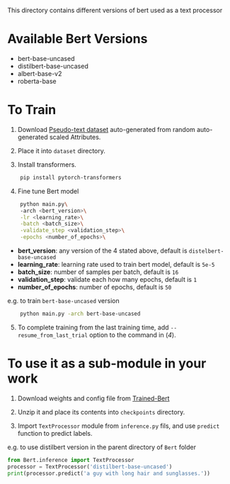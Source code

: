 This directory contains different versions of bert used as a text processor



# Available Bert Versions
- bert-base-uncased
- distilbert-base-uncased
- albert-base-v2
- roberta-base



# To Train 

1. Download [Pseudo-text dataset](https://drive.google.com/file/d/1pX25WdsHw0IqjWqWMp1nWL0KHFlT77gc/view?usp=sharing) auto-generated from random auto-generated scaled Attributes.

2. Place it into `dataset` directory.

3. Install transformers.
```bash
    pip install pytorch-transformers
```

4. Fine tune Bert model
```bash
    python main.py\ 
    -arch <bert_version>\
    -lr <learning_rate>\
    -batch <batch_size>\
    -validate_step <validation_step>\
    -epochs <number_of_epochs>\
```
- **bert_version**: any version of the 4 stated above, default is `distelbert-base-uncased`
- **learning_rate**: learning rate used to train bert model, default is `5e-5`
- **batch_size**: number of samples per batch, default is `16`
- **validation_step**: validate each how many epochs, default is `1`
- **number_of_epochs**: number of epochs, default is `50`

e.g. to train `bert-base-uncased` version
```bash
    python main.py -arch bert-base-uncased
```

5. To complete training from the last training time, add `--resume_from_last_trial` option to the command in (*4*).



# To use it as a sub-module in your work
1. Download weights and config file from [Trained-Bert](https://mega.nz/file/CchDlSJD#Oe3QmtiTCRaqqEIqZSXxlcoqycbXKka2mAjxUq3yJGI) 

2. Unzip it and place its contents into `checkpoints` directory.

3. Import `TextProcessor` module from `inference.py` fils, and use `predict` function to predict labels.

e.g. to use distilbert version in the parent directory of `Bert` folder
```python
from Bert.inference import TextProcessor
processor = TextProcessor('distilbert-base-uncased')
print(processor.predict('a guy with long hair and sunglasses.'))
```


